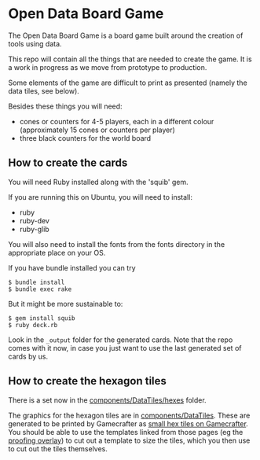 # Open Data Board Game

The Open Data Board Game is a board game built around the creation of tools using data.

This repo will contain all the things that are needed to create the game. It is a work in progress as we move from prototype to production.

Some elements of the game are difficult to print as presented (namely the data tiles, see below).

Besides these things you will need:

* cones or counters for 4-5 players, each in a different colour (approximately 15 cones or counters per player)
* three black counters for the world board

## How to create the cards

You will need Ruby installed along with the 'squib' gem.

If you are running this on Ubuntu, you will need to install:
* ruby
* ruby-dev
* ruby-glib

You will also need to install the fonts from the fonts directory in the appropriate place on your OS. 

If you have bundle installed you can try
```
$ bundle install
$ bundle exec rake
```

But it might be more sustainable to:
```
$ gem install squib
$ ruby deck.rb
```

Look in the `_output` folder for the generated cards. Note that the repo comes with it now, in case you just want to use the last generated set of cards by us. 

## How to create the hexagon tiles

There is a set now in the [components/DataTiles/hexes](https://github.com/opendataboardgame/game/tree/master/components/DataTiles/hexes) folder.

The graphics for the hexagon tiles are in [components/DataTiles](https://github.com/opendataboardgame/game/tree/master/components/DataTiles). These are generated to be printed by Gamecrafter as [small hex tiles on Gamecrafter](https://www.thegamecrafter.com/publish/product/SmallHexTile). You should be able to use the templates linked from those pages (eg the [proofing overlay](https://www.thegamecrafter.com/overlays/smallhextile.png)) to cut out a template to size the tiles, which you then use to cut out the tiles themselves.


